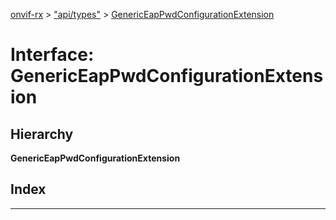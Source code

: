 [onvif-rx](../README.md) > ["api/types"](../modules/_api_types_.md) > [GenericEapPwdConfigurationExtension](../interfaces/_api_types_.genericeappwdconfigurationextension.md)

# Interface: GenericEapPwdConfigurationExtension

## Hierarchy

**GenericEapPwdConfigurationExtension**

## Index

---

